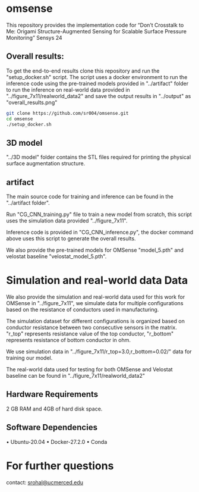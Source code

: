 # omsense
This repository provides the implementation code for “Don’t Crosstalk to Me: Origami Structure-Augmented Sensing for Scalable Surface Pressure Monitoring” Sensys 24

## Overall results:
To get the end-to-end results clone this repository and run the "setup_docker.sh" script. The script uses a docker environment to run the inference code using the pre-trained models provided in "../artifact" folder to run the inference on real-world data provided in "../figure_7x11/realworld_data2"  and save the output results in "../output" as "overall_results.png"
 
```bash
git clone https://github.com/sr004/omsense.git
cd omsense
./setup_docker.sh
```


## 3D model
"../3D model" folder contains the STL files required for printing the physical surface augmentation structure. 

## artifact
The main source code for training and inference can be found in the "../artifact folder". 

Run "CG_CNN_training.py" file to train a new model from scratch, this script uses the simulation data provided "../figure_7x11". 


Inference code is provided in "CG_CNN_inference.py", the docker command above uses this script to generate the overall results.


We also provide the pre-trained models for OMSense "model_5.pth" and velostat baseline "velostat_model_5.pth".

# Simulation and real-world data Data

We also provide the simulation and real-world data used for this work for OMSense in "../figure_7x11", we simulate data for multiple configurations based on the resistance of conductors used in manufacturing. 

The simulation dataset for different configurations is organized based on conductor resistance between two consecutive sensors in the matrix. "r_top" represents resistance value of the top conductor, "r_bottom" represents resistance of bottom conductor in ohm.   

We use simulation data in "../figure_7x11/r_top=3.0,r_bottom=0.02/" data for training our model.

The real-world data used for testing for both OMSense and Velostat baseline can be found in "../figure_7x11/realworld_data2"



## Hardware Requirements
  2 GB RAM and 4GB of hard disk space.

## Software Dependencies
• Ubuntu-20.04
• Docker-27.2.0
• Conda

# For further questions
contact: srohal@ucmerced.edu

